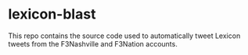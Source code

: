 # lexicon-blast
This repo contains the source code used to automatically tweet Lexicon tweets from the F3Nashville and F3Nation accounts.
